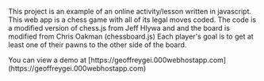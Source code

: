 This project is an example of an online activity/lesson written in javascript. This web app is a chess game with all of its legal moves coded. The code is a modified version of chess.js from Jeff Hlywa and and the board is modified from Chris Oakman (chessboard.js) Each player's goal is to get at least one of their pawns to the other side of the board.
<p>
You can view a demo at [https://geoffreygei.000webhostapp.com](https://geoffreygei.000webhostapp.com)
</p>
